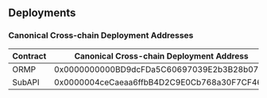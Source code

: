 ## Deployments
### Canonical Cross-chain Deployment Addresses
| Contract     | Canonical Cross-chain Deployment Address     |
| ------------ | -------------------------------------------- |
| ORMP         | 0x0000000000BD9dcFDa5C60697039E2b3B28b079b   |
| SubAPI       | 0x0000004ceCaeaa6ffbB4D2C9E0Cb768a30F7CF46   |
